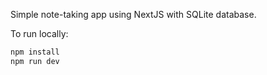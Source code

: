 Simple note-taking app using NextJS with SQLite database.

To run locally:

```bash
npm install 
npm run dev
```
